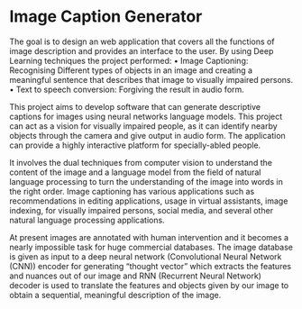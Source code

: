# Image Caption Generator
The goal is to design an web application that covers all the functions of image description and provides an interface to the user. 
By using Deep Learning techniques the project performed: 
• Image Captioning: Recognising Different types of objects in an image and creating a meaningful sentence that describes that image to visually impaired persons. 
• Text to speech conversion: Forgiving the result in audio form. 

This project aims to develop software that can generate descriptive captions for images using neural networks language models. This project can act as a vision for visually impaired people, as it can identify nearby objects through the camera and give output in audio form. The application can provide a highly interactive platform for specially-abled people. 

It involves the dual techniques from computer vision to understand the content of the image and a language model from the field of natural language processing to turn the understanding of the image into words in the right order. Image captioning has various applications such as recommendations in editing applications, usage in virtual assistants, image indexing, for visually impaired persons, social media, and several other natural language processing applications.

At present images are annotated with human intervention and it becomes a nearly impossible task for huge commercial databases. The image database is given as input to a deep neural network (Convolutional Neural Network (CNN)) encoder for generating “thought vector” which extracts the features and nuances out of our image and RNN (Recurrent Neural Network) decoder is used to translate the features and objects given by our image to obtain a sequential, meaningful description of the image.

